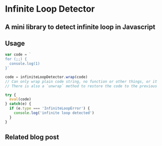 # Infinite Loop Detector

## A mini library to detect infinite loop in Javascript

## Usage

```js
var code = `
for (;;) {
  console.log(1)
}`

code = infiniteLoopDetector.wrap(code)
// Can only wrap plain code string, no function or other things, or it will throw
// There is also a `unwrap` method to restore the code to the previous shape

try {
  eval(code)
} catch(e) {
  if (e.type === 'InfiniteLoopError') {
    console.log('infinite loop detected')
  }
}
```
## Related blog post


